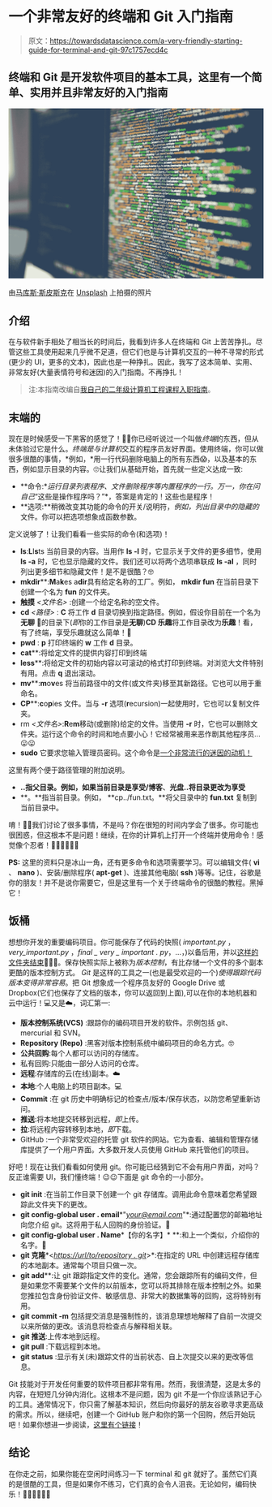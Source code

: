 # 一个非常友好的终端和 Git 入门指南

> 原文：<https://towardsdatascience.com/a-very-friendly-starting-guide-for-terminal-and-git-97c1757ecd4c>

## 终端和 Git 是开发软件项目的基本工具，这里有一个简单、实用并且非常友好的入门指南

![](img/49a7718d7446f8e61a083a1eaa997d6d.png)

由[马库斯·斯皮斯克](https://unsplash.com/@markusspiske?utm_source=unsplash&utm_medium=referral&utm_content=creditCopyText)在 [Unsplash](https://unsplash.com/s/photos/computers?utm_source=unsplash&utm_medium=referral&utm_content=creditCopyText) 上拍摄的照片

## 介绍

在与软件新手相处了相当长的时间后，我看到许多人在终端和 Git 上苦苦挣扎。尽管这些工具使用起来几乎微不足道，但它们也是与计算机交互的一种不寻常的形式(更少的 UI，更多的文本)，因此也是一种挣扎。因此，我写了这本简单、实用、非常友好(大量表情符号和迷因)的入门指南。不再挣扎！

> 注:本指南改编自[我自己的二年级计算机工程课程入职指南](https://github.com/rizaozcelik/cmpe250-fall20/blob/main/PS1/OnBoardingGuide.md)。

## 末端的

现在是时候感受一下黑客的感觉了！🐱‍💻你已经听说过一个叫做*终端*的东西，但从未体验过它是什么。*终端是与计算机*交互的程序员友好界面。使用终端，你可以做很多很酷的事情，*例如，*用一行代码删除电脑上的所有东西😱，以及基本的东西，例如显示目录的内容。🙄让我们从基础开始，首先就一些定义达成一致:

*   **命令:**运行目录列表程序、文件删除程序等内置程序的一行。万一，你在问自己*“这些是操作程序吗？”*，答案是肯定的！这些也是程序！
*   **选项:**稍微改变其功能的命令的开关/说明符，*例如，*列出目录中的*隐藏的*文件。你可以把选项想象成函数参数。

定义说够了！让我们看看一些实际的命令(和选项)！​

*   **ls**:**L**I**s**ts 当前目录的内容。当用作 **ls -l** 时，它显示关于文件的更多细节，使用 **ls -a** 时，它也显示隐藏的文件。我们还可以将两个选项串联成 **ls -al** ，同时列出更多细节和隐藏文件！是不是很酷？🤓
*   **mkdir***<folder _ name>*:**M**a**k**es a**dir**具有给定名称的工厂。例如， **mkdir fun** 在当前目录下创建一个名为 **fun** 的文件夹。
*   **触摸** *<文件名>* :创建一个给定名称的空文件。
*   **cd** *<路径>* : **C** 将工作 **d** 目录切换到指定路径。例如，假设你目前在一个名为**无聊** 🥱的目录下(*即*你的工作目录是**无聊**)**CD 乐趣**将工作目录改为**乐趣**！看，有了终端，享受乐趣就这么简单！🤩
*   **pwd** : **p** 打印终端的 **w** 工作 **d** 目录。
*   **cat***<file _ name>*:将给定文件的提供内容打印到终端
*   **less***<file _ name>*:将给定文件的初始内容以可滚动的格式打印到终端。对浏览大文件特别有用。点击 **q** 退出滚动。
*   **mv***<current _ path><new _ path>*:**m**o**v**es 将当前路径中的文件(或文件夹)移至其新路径。它也可以用于重命名。
*   **CP***<current _ path><new _ path>*:**c**o**p**ies 文件。当与 **-r** 选项(**r**ecursion)一起使用时，它也可以复制文件夹。
*   rm *<文件名>*:**R**e**m**移动(或删除)给定的文件。当使用 **-r** 时，它也可以删除文件夹。运行这个命令的时间和地点要小心！它经常被用来恶作剧其他程序员…😛😛
*   **sudo** 它要求您输入管理员密码。这个命令是[一个非常流行的迷因的动机！](https://www.explainxkcd.com/wiki/index.php/149:_Sandwich)

这里有两个便于路径管理的附加说明。

*   **..**指父目录。例如，如果当前目录是**享受/博客**、**光盘..**将目录更改为**享受**
*   **。**指当前目录。例如， **cp../fun.txt。**将父目录中的 **fun.txt** 复制到当前目录中。

唷！🤯🤯我们讨论了很多事情，不是吗？你在很短的时间内学会了很多。你可能也很困惑，但这根本不是问题！继续，在你的计算机上打开一个终端并使用命令！感觉像个忍者！👨🏽‍💻👩🏽‍💻

**PS:** 这里的资料只是冰山一角，还有更多命令和选项需要学习。可以编辑文件( **vi** 、 **nano** )、安装/删除程序( **apt-get** )、连接其他电脑( **ssh** )等等。记住，谷歌是你的朋友！并不是说你需要它，但是这里有一个关于终端命令的很酷的教程。黑掉它！

## 饭桶

想想你开发的重要编码项目。你可能保存了代码的快照( *important.py* ， *very_important.py* ，*final _ very _ important . py*，…，)以备后用，并以[这样的文件夹结束](https://img.devrant.com/devrant/rant/r_2106480_2XgwG.jpg)📄📄📄。保存快照实际上被称为*版本控制*，有比存储一个文件的多个副本更酷的版本控制方式。 *Git* 是这样的工具之一(也是最受欢迎的一个)*使得跟踪代码版本变得非常容易*。把 Git 想象成一个程序员友好的 Google Drive 或 Dropbox(它们也保存了文档的版本，你可以返回到上面),可以在你的本地机器和云中运行！💻又是☁️，词汇第一:

*   **版本控制系统(VCS)** :跟踪你的编码项目开发的软件。示例包括 git、mercurial 和 SVN。
*   **Repository (Repo)** :黑客对版本控制系统中编码项目的命名方式。🤓
*   **公共回购**:每个人都可以访问的存储库。
*   私有回购:只能由一部分人访问的仓库。
*   **远程**:存储库的云(在线)副本。☁️
*   **本地**:个人电脑上的项目副本。💻
*   **Commit** :在 git 历史中明确标记的检查点/版本/保存状态，以防您希望重新访问。
*   **推送**:将本地提交转移到远程，*即*上传。
*   **拉**:将远程内容转移到本地，*即*下载。
*   GitHub :一个非常受欢迎的托管 git 软件的网站。它为查看、编辑和管理存储库提供了一个用户界面。大多数开发人员使用 GitHub 来托管他们的项目。

好吧！现在让我们看看如何使用 git。你可能已经猜到它不会有用户界面，对吗？反正谁需要 UI，我们懂终端！😉😉下面是 git 命令的一小部分。

*   **git init** :在当前工作目录下创建一个 git 存储库。调用此命令意味着您希望跟踪此文件夹下的更改。
*   **git config-global user . email***"*[*your@email.com*](mailto:your@email.com)*"*:通过配置您的邮箱地址向您介绍 git。这将用于私人回购的身份验证。🤝
*   **git config-global user . Name***【你的名字】* **:和上一个类似，介绍你的名字。🤝
*   **git 克隆***<*[*https://url/to/repository . git*](https://url/to/repository.git)*>*:在指定的 URL 中创建远程存储库的本地副本。通常每个项目只做一次。
*   **git add***<filename>*:让 git 跟踪指定文件的变化。通常，您会跟踪所有的编码文件，但是如果您不需要某个文件的以前版本，您可以将其排除在版本控制之外。如果您推拉包含身份验证文件、敏感信息、非常大的数据集等的回购，这将特别有用。
*   **git commit -m** 包括提交消息是强制性的，该消息理想地解释了自前一次提交以来所做的更改。该消息将检查点与解释相关联。
*   **git 推送**:上传本地到远程。
*   **git pull** :下载远程到本地。
*   **git status** :显示有关(未)跟踪文件的当前状态、自上次提交以来的更改等信息。

Git 技能对于开发任何重要的软件项目都非常有用。然而，我很清楚，这是太多的内容，在短短几分钟内消化。这根本不是问题，因为 git 不是一个你应该熟记于心的工具。通常情况下，你只需了解基本知识，然后向你最好的朋友谷歌寻求更高级的需求。所以，继续吧，创建一个 GitHub 账户和你的第一个回购，然后开始玩吧！如果你想进一步阅读，[这里有个链接](https://www.atlassian.com/git/tutorials/setting-up-a-repository)！

## 结论

在你走之前，如果你能在空闲时间练习一下 terminal 和 git 就好了。虽然它们真的是很酷的工具，但是如果你不练习，它们真的会令人沮丧。无论如何，编码快乐！👩🏽‍💻👨🏽‍💻